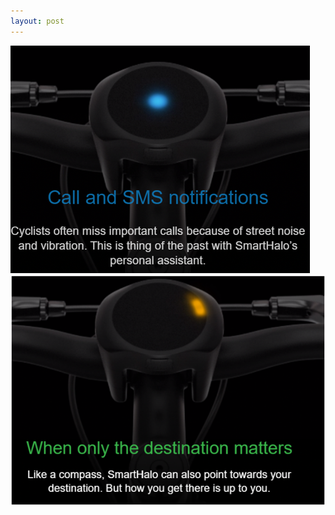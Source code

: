 ```yaml
---
layout: post
---
```


![4](images/nav_img/smarthalo/signal4.png)
![5](images/nav_img/smarthalo/signal5.png)

